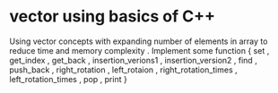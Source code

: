 vector using basics of C++
===========================================

Using vector concepts with expanding number of elements in array to reduce time and memory complexity .
Implement some function { set , get_index , get_back , insertion_verions1 , insertion_version2 , find , push_back , right_rotation , left_rotaion , right_rotation_times , left_rotation_times , pop , print }  
